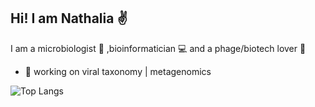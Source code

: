 ## Hi! I am Nathalia :v:


I am a microbiologist :microscope: ,bioinformatician :computer: and a phage/biotech lover :dna:
* :seedling: working on viral taxonomy | metagenomics

![Top Langs](https://github-readme-stats.vercel.app/api/top-langs/?username=portillanath&layout=compact)
